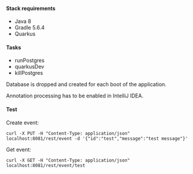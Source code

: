 #### Stack requirements
* Java 8
* Gradle 5.6.4
* Quarkus

#### Tasks
* runPostgres
* quarkusDev
* killPostgres
 
Database is dropped and created for each boot of the application.

Annotation processing has to be enabled in IntelliJ IDEA.
 
#### Test

Create event: 
```
curl -X PUT -H "Content-Type: application/json" localhost:8081/rest/event -d '{"id":"test","message":"test message"}'
```

Get event:
```
curl -X GET -H "Content-Type: application/json" localhost:8081/rest/event/test
```